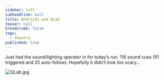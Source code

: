 ```yaml
---
sidebar: left
subheadline: null
title: Androids and QLab
teaser: null
breadcrumb: false
tags:
  - theatre
published: true
---
```



Just had the sound/lighting operator in for today’s run. 116 sound cues
(91 triggered and 25 auto-follow). Hopefully it didn’t look too scary…

![QLab.jpg]({{site.baseurl}}/images/QLab.jpg)
